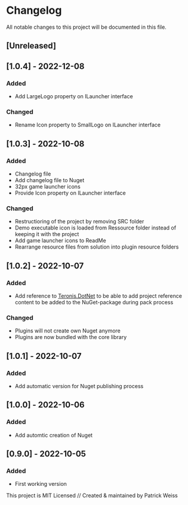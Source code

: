 # Changelog
All notable changes to this project will be documented in this file.

## [Unreleased]

## [1.0.4] - 2022-12-08
### Added
- Add LargeLogo property on ILauncher interface

### Changed
- Rename Icon property to SmallLogo on ILauncher interface

## [1.0.3] - 2022-10-08
### Added
- Changelog file
- Add changelog file to Nuget
- 32px game launcher icons
- Provide Icon property on ILauncher interface

### Changed
- Restructioring of the project by removing SRC folder
- Demo executable icon is loaded from Ressource folder instead of keeping it with the project
- Add game launcher icons to ReadMe
- Rearrange resource files from solution into plugin resource folders


## [1.0.2] - 2022-10-07
### Added
- Add reference to [Teronis.DotNet](https://github.com/teneko/Teronis.DotNet/tree/develop/src/MSBuild/Packaging/ProjectBuildInPackage) to be able to add project reference content to be added to the NuGet-package during pack process

### Changed
- Plugins will not create own Nuget anymore
- Plugins are now bundled with the core library


## [1.0.1] - 2022-10-07
### Added
- Add automatic version for Nuget publishing process


## [1.0.0] - 2022-10-06
### Added
- Add automtic creation of Nuget


## [0.9.0] - 2022-10-05
### Added
- First working version



This project is MIT Licensed // Created & maintained by Patrick Weiss
